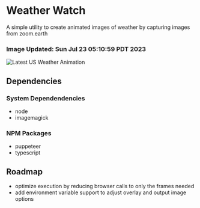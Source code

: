 # Weather Watch

A simple utility to create animated images of weather by capturing images from zoom.earth

### Image Updated: Sun Jul 23 05:10:59 PDT 2023

![Latest US Weather Animation](animations/2023-07-23.webp)

## Dependencies
### System Dependendencies
* node
* imagemagick
### NPM Packages
* puppeteer
* typescript

## Roadmap
* optimize execution by reducing browser calls to only the frames needed
* add environment variable support to adjust overlay and output image options

